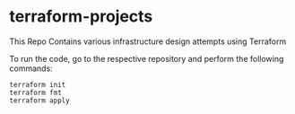 # terraform-projects
This Repo Contains various infrastructure design attempts using Terraform

To run the code, go to the respective repository and perform the following commands:

```terraform init``` <br>
```terraform fmt``` <br>
```terraform apply``` <br>
